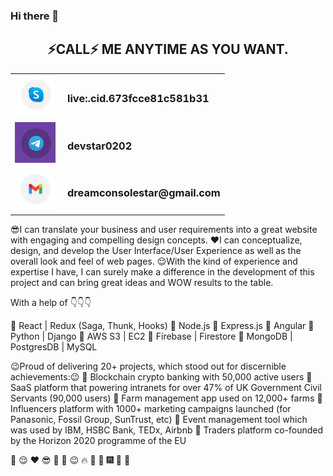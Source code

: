 ### Hi there 👋
<table align="center">
    <tbody>
        <tr>
            <h2 align="center">⚡️CALL⚡️ ME ANYTIME AS YOU WANT.</h2>
        </tr>
        <tr>
            <td width="70" height ="70">
                <a href="#Skype">
                    <img src="icon_skype.png" width="65" alt="Skype" style="max-width: 100%;">
                </a>
            </td>
            <td>
                <h3>live:.cid.673fcce81c581b31</h3>
            </td>
        </tr>
        <tr>
            <td width="70" height ="70">
                <a href="#Telegram">
                    <img src="icon_telegram.png" width="65" alt="Telegram" style="max-width: 100%;">
                </a>
            </td>
            <td>
                <h3>devstar0202</h3>
            </td>
        </tr>
        <tr>
            <td width="70" height ="70">
                <a href="#Gmail">
                    <img src="icon_gmail.png" width="65" alt="Gmail" style="max-width: 100%;">
                </a>
            </td>
            <td>
                <h3>dreamconsolestar@gmail.com</h3>
            </td>
        </tr>
    </tbody>
</table>

😎I can translate your business and user requirements into a great website with engaging and compelling design concepts.
❤️I can conceptualize, design, and develop the User Interface/User Experience as well as the overall look and feel of web pages.
😌With the kind of experience and expertise I have, I can surely make a difference in the development of this project and can bring great ideas and WOW results to the table.

With a help of 👇👇👇

🌱 React | Redux (Saga, Thunk, Hooks)
🌱 Node.js
🌱 Express.js
🌱 Angular
🌱 Python | Django
🌱 AWS S3 | EC2
🌱 Firebase | Firestore
🌱 MongoDB | PostgresDB | MySQL

😉Proud of delivering 20+ projects, which stood out for discernible achievements:😉
📍 Blockchain crypto banking with 50,000 active users
📍 SaaS platform that powering intranets for over 47% of UK Government Civil Servants (90,000 users)
📍 Farm management app used on 12,000+ farms
📍 Influencers platform with 1000+ marketing campaigns launched (for Panasonic, Fossil Group, SunTrust, etc)
📍 Event management tool which was used by IBM, HSBC Bank, TEDx, Airbnb
📍 Traders platform co-founded by the Horizon 2020 programme of the EU

💪 😌 ❤️ 😎 🤘 🐴 😉 🔥 💃 🎅 🎆 🍒 🎉